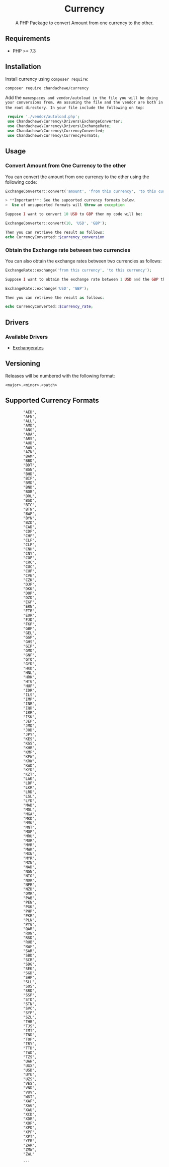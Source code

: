 <h1 align="center">Currency</h1>

<p align="center">
A PHP Package to convert Amount from one currency to the other.
</p>



## Requirements

- PHP >= 7.3

## Installation

Install currency using `composer require`:

```bash
composer require chandachewe/currency
```

Add the  `namespaces and vendor/autoload in the file you will be doing your conversions from. Am assuming the file and the vendor are both in the root directory. In your file include the following on top`:


```php
 require './vendor/autoload.php';   
 use Chandachewe\Currency\Drivers\ExchangeConverter;
 use Chandachewe\Currency\Drivers\ExchangeRate;
 use Chandachewe\Currency\CurrencyConverted;
 use Chandachewe\Currency\CurrencyFormats;
```


## Usage

### Convert Amount from One Currency to the other
You can convert the amount from one currency to the other using the following code:

```php
ExchangeConverter::convert('amount', 'from this currency', 'to this currency');

> **Important**: See the supoorted currency formats below. 
>  Use of unsupoorted formats will throw an exception

Suppose I want to convert 10 USD to GBP then my code will be:

ExchangeConverter::convert(10, 'USD', 'GBP');

Then you can retrieve the result as follows: 
echo CurrencyConverted::$currency_conversion 


```


### Obtain the Exchange rate between two currencies
You can also obtain the exchange rates between two currencies as follows: 
```php
ExchangeRate::exchange('from this currency', 'to this currency');

Suppose I want to obtain the exchange rate between 1 USD and the GBP then my code will be as follows:

ExchangeRate::exchange('USD', 'GBP');

Then you can retrieve the result as follows: 

echo CurrencyConverted::$currency_rate;

```
## Drivers

### Available Drivers


- [Exchangerates](https://exchangerate.host/) 


## Versioning

Releases will be numbered with the following format:

```
<major>.<minor>.<patch>
```

## Supported Currency Formats

```
        "AED",
        "AFN",
        "ALL",
        "AMD",
        "ANG",
        "AOA",
        "ARS",
        "AUD",
        "AWG",
        "AZN",
        "BAM",
        "BBD",
        "BDT",
        "BGN",
        "BHD",
        "BIF",
        "BMD",
        "BND",
        "BOB",
        "BRL",
        "BSD",
        "BTC",
        "BTN",
        "BWP",
        "BYN",
        "BZD",
        "CAD",
        "CDF",
        "CHF",
        "CLF",
        "CLP",
        "CNH",
        "CNY",
        "COP",
        "CRC",
        "CUC",
        "CUP",
        "CVE",
        "CZK",
        "DJF",
        "DKK",
        "DOP",
        "DZD",
        "EGP",
        "ERN",
        "ETB",
        "EUR",
        "FJD",
        "FKP",
        "GBP",
        "GEL",
        "GGP",
        "GHS",
        "GIP",
        "GMD",
        "GNF",
        "GTQ",
        "GYD",
        "HKD",
        "HNL",
        "HRK",
        "HTG",
        "HUF",
        "IDR",
        "ILS",
        "IMP",
        "INR",
        "IQD",
        "IRR",
        "ISK",
        "JEP",
        "JMD",
        "JOD",
        "JPY",
        "KES",
        "KGS",
        "KHR",
        "KMF",
        "KPW",
        "KRW",
        "KWD",
        "KYD",
        "KZT",
        "LAK",
        "LBP",
        "LKR",
        "LRD",
        "LSL",
        "LYD",
        "MAD",
        "MDL",
        "MGA",
        "MKD",
        "MMK",
        "MNT",
        "MOP",
        "MRU",
        "MUR",
        "MVR",
        "MWK",
        "MXN",
        "MYR",
        "MZN",
        "NAD",
        "NGN",
        "NIO",
        "NOK",
        "NPR",
        "NZD",
        "OMR",
        "PAB",
        "PEN",
        "PGK",
        "PHP",
        "PKR",
        "PLN",
        "PYG",
        "QAR",
        "RON",
        "RSD",
        "RUB",
        "RWF",
        "SAR",
        "SBD",
        "SCR",
        "SDG",
        "SEK",
        "SGD",
        "SHP",
        "SLL",
        "SOS",
        "SRD",
        "SSP",
        "STD",
        "STN",
        "SVC",
        "SYP",
        "SZL",
        "THB",
        "TJS",
        "TMT",
        "TND",
        "TOP",
        "TRY",
        "TTD",
        "TWD",
        "TZS",
        "UAH",
        "UGX",
        "USD",
        "UYU",
        "UZS",
        "VES",
        "VND",
        "VUV",
        "WST",
        "XAF",
        "XAG",
        "XAU",
        "XCD",
        "XDR",
        "XOF",
        "XPD",
        "XPF",
        "XPT",
        "YER",
        "ZAR",
        "ZMW",
        "ZWL"

        ```
